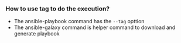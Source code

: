 ### How to use tag to do the execution?

- The ansible-playbook command has the `--tag` opttion
- The ansible-galaxy command is helper command to download and generate playbook
